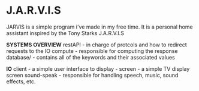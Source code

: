 # J.A.R.V.I.S

JARVIS is a simple program i've made in my free time. It is a personal home assistant inspired by the Tony Starks J.A.R.V.I.S

**SYSTEMS OVERVIEW**
restAPI - in charge of protcols and how to redirect requests to the IO
compute - responsible for computing the response
database/ - contains all of the keywords and their associated values

**IO**
client - a simple user interface to
display - screen - a simple TV display screen
sound-speak - responsible for handling speech, music, sound effects, etc.
